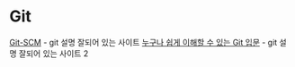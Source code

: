 # Git

[Git-SCM](https://git-scm.com/book/ko/v2) - git 설명 잘되어 있는 사이트
[누구나 쉽게 이해할 수 있는 Git 입문](https://backlogtool.com/git-guide/kr/) - git 설명 잘되어 있는 사이트 2